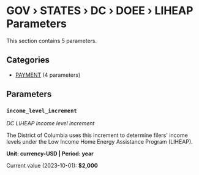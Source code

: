 # GOV › STATES › DC › DOEE › LIHEAP Parameters

This section contains 5 parameters.

## Categories

- [PAYMENT](payment/index.md) (4 parameters)

## Parameters

### `income_level_increment`
*DC LIHEAP Income level increment*

The District of Columbia uses this increment to determine filers' income levels under the Low Income Home Energy Assistance Program (LIHEAP).

**Unit: currency-USD | Period: year**

Current value (2023-10-01): **$2,000**

